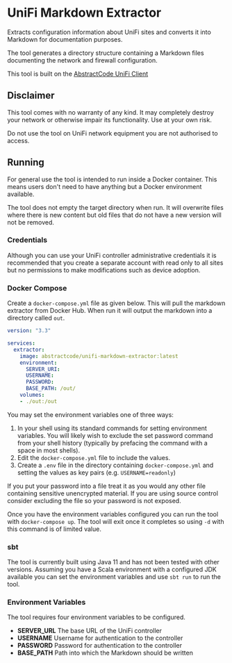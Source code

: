# UniFi Markdown Extractor

Extracts configuration information about UniFi sites and converts it into Markdown for documentation purposes.

The tool generates a directory structure containing a Markdown files documenting the network and firewall configuration. 

This tool is built on the [AbstractCode UniFi Client](https://github.com/ColinScott/unifi-client)

## Disclaimer

This tool comes with no warranty of any kind. It may completely destroy your network or otherwise impair its functionality. Use at your own risk.

Do not use the tool on UniFi network equipment you are not authorised to access.

## Running

For general use the tool is intended to run inside a Docker container. This means users don't need to have anything but a Docker environment available.

The tool does not empty the target directory when run. It will overwrite files where there is new content but old files that do not have a new version will not be removed.

### Credentials

Although you can use your UniFi controller administrative credentials it is recommended that you create a separate account with read only to all sites but no permissions to make modifications such as device adoption.

### Docker Compose

Create a `docker-compose.yml` file as given below. This will pull the markdown extractor from Docker Hub. When run it will output the markdown into a directory called `out`.

```yaml
version: "3.3"

services:
  extractor:
    image: abstractcode/unifi-markdown-extractor:latest
    environment:
      SERVER_URI:
      USERNAME:
      PASSWORD:
      BASE_PATH: /out/
    volumes:
    - ./out:/out
```

You may set the environment variables one of three ways:

1. In your shell using its standard commands for setting environment variables. You will likely wish to exclude the set password command from your shell history (typically by prefacing the command with a space in most shells).
2. Edit the `docker-compose.yml` file to include the values.
3. Create a `.env` file in the directory containing `docker-compose.yml` and setting the values as key pairs (e.g. `USERNAME=readonly`)

If you put your password into a file treat it as you would any other file containing sensitive unencrypted material. If you are using source control consider excluding the file so your password is not exposed.

Once you have the environment variables configured you can run the tool with `docker-compose up`. The tool will exit once it completes so using `-d` with this command is of limited value.

### sbt

The tool is currently built using Java 11 and has not been tested with other versions. Assuming you have a Scala environment with a configured JDK available you can set the environment variables and use `sbt run` to run the tool.

### Environment Variables

The tool requires four environment variables to be configured. 

* **SERVER_URL** The base URL of the UniFi controller
* **USERNAME** Username for authentication to the controller
* **PASSWORD** Password for authentication to the controller
* **BASE_PATH** Path into which the Markdown should be written

